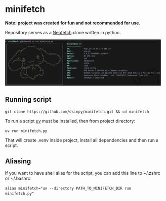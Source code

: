 # minifetch
**Note: project was created for fun and not recommended for use.**

Repository serves as a [Neofetch]() clone written in python.

![](assets/output.png)
## Running script
`git clone https://github.com/dsinpy/minifetch.git && cd minifetch`

To run a script [uv]() must be installed, then from project directory:

`uv run minifetch.py`

That will create .venv inside project, install all dependencies and then run a script. 

## Aliasing
If you want to have shell alias for the script, you can add this line to ~/.zshrc or ~/.bashrc:

`alias minifetch="uv --directory PATH_TO_MINIFETCH_DIR run minifetch.py"`

